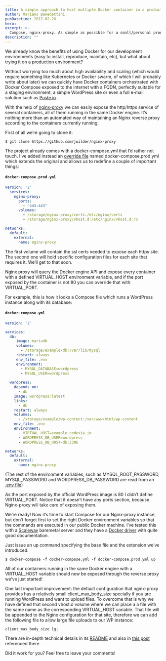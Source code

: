 ```yaml
---
title: A simple approach to host multiple Docker container in a production environment
author: Mariano Benedettini
pubDatetime: 2017-02-26
hero: 
excerpt: >-
  Compose, nginx-proxy. As simple as possible for a small/personal production environment. 
description: ""
---
```


We already know the benefits of using Docker for our development environments (easy to install, reproduce, maintain, etc), but what about trying it on a production environment?

Without worrying too much about high availability and scaling (which would require something like Kubernetes or Docker swarm, of which I will probably write about later) we can quickly have Docker containers orchestrated with Docker Compose exposed to the internet with a FQDN, perfectly suitable for a staging environment, a simple WordPress site or even a full e-mail solution such as [Poste.io](https://poste.io/) .

With the help of [nginx-proxy](https://github.com/jwilder/nginx-proxy) we can easily expose the http/https service of several containers, all of them running in the same Docker engine. It’s nothing more than an automated way of maintaining an Nginx reverse proxy according to the containers currently running.

First of all we’re going to clone it:

`$ git clone https://github.com/jwilder/nginx-proxy`

The project already comes with a docker-compose.yml that I’d rather not touch. I’ve added instead an [override file](https://docs.docker.com/compose/extends/) named docker-compose.prod.yml which extends the original and allows us to redefine a couple of important things:


#### **`docker-compose.prod.yml`**
```yaml
version: '2'
  services:
    nginx-proxy:
      ports:
        - "443:443"
      volumes:
        - /storage/nginx-proxy/certs:/etc/nginx/certs
        - /storage/nginx-proxy/vhost.d:/etc/nginx/vhost.d:ro

networks:
  default:
    external:
      name: nginx-proxy
```



The first volume will contain the ssl certs needed to expose each https site. The second one will hold specific configuration files for each site that requires it. We’ll get to that soon.

Nginx proxy will query the Docker engine API and expose every container with a defined VIRTUAL_HOST environment variable, and if the port exposed by the container is not 80 you can override that with VIRTUAL_PORT.

For example, this is how it looks  a Compose file which runs a WordPress instance along with its database:



#### **`docker-compose.yml`**
```yaml
version: '2'

services:
  db:
     image: mariadb
     volumes:
       - /storage/example/db:/var/lib/mysql
     restart: always
     env_file: .env
     environment:
       - MYSQL_DATABASE=wordpress
       - MYSQL_USER=wordpress
       
  wordpress:
    depends_on:
      - db
    image: wordpress:latest
    links:
      - db
    restart: always
    volumes:
      - /storage/example/wp-content:/var/www/html/wp-content
    env_file: .env
    environment:
      - VIRTUAL_HOST=example.codexia.io
      - WORDPRESS_DB_USER=wordpress
      - WORDPRESS_DB_HOST=db:3306

networks:
  default:
    external:
      name: nginx-proxy

```

(The rest of the environment variables, such as MYSQL_ROOT_PASSWORD, MYSQL_PASSWORD and WORDPRESS_DB_PASSWORD are read from an [.env file](https://docs.docker.com/compose/env-file/))

As the port exposed by the official WordPress image is 80 I didn’t define VIRTUAL_PORT. Notice that it doesn’t have any ports section, because Nginx-proxy will take care of exposing them.

We’re ready! Now it’s time to start Compose for our Nginx-proxy instance, but don’t forget first to set the right Docker environment variables so that the commands are executed in our public Docker machine. I’ve tested this with a [Scaleway](https://www.scaleway.com/) baremetal server and they have a [Docker driver](https://github.com/scaleway/docker-machine-driver-scaleway) with quite good documentation.

Just issue an up command specifying the base file and the extension we’ve introduced:

`$ docker-compose -f docker-compose.yml -f docker-compose.prod.yml up`


All of our containers running in the same Docker engine with a VIRTUAL_HOST variable should now be exposed through the reverse proxy we’ve just started!

One last important improvement: the default configuration that nginx-proxy provides has a relatively small client_max_body_size specially if you are running WordPress and want to upload files. To overcome that is why we have defined that second vhost.d volume where we can place a a file with the same name as the corresponding VIRTUAL_HOST variable. That file will be appended to the Nginx configuration for that site, therefore we can add the following file to allow large file uploads to our WP instance:


`client_max_body_size 1g;`

There are in-depth technical details in its [README](https://github.com/jwilder/nginx-proxy/blob/master/README.md) and also in [this post](http://jasonwilder.com/blog/2014/03/25/automated-nginx-reverse-proxy-for-docker/) referenced there.

Did it work for you? Feel free to leave your comments!

